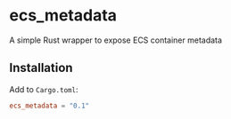 # ecs_metadata
A simple Rust wrapper to expose ECS container metadata

## Installation
Add to `Cargo.toml`:
```toml
ecs_metadata = "0.1"